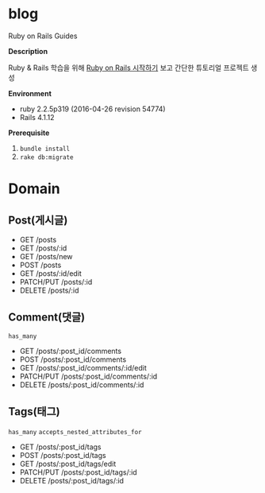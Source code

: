 # blog
Ruby on Rails Guides

**Description**

Ruby & Rails 학습을 위해 [Ruby on Rails 시작하기](https://rubykr.github.io/rails_guides/getting_started.html) 보고 간단한 튜토리얼 프로젝트 생성

**Environment**
- ruby 2.2.5p319 (2016-04-26 revision 54774)
- Rails 4.1.12

**Prerequisite**
1. `bundle install`
2. `rake db:migrate`

Domain 
===
Post(게시글)
---
- GET /posts 
- GET /posts/:id
- GET /posts/new
- POST /posts
- GET /posts/:id/edit
- PATCH/PUT /posts/:id
- DELETE /posts/:id

Comment(댓글)
---
`has_many`

- GET /posts/:post_id/comments
- POST /posts/:post_id/comments
- GET /posts/:post_id/comments/:id/edit
- PATCH/PUT /posts/:post_id/comments/:id
- DELETE /posts/:post_id/comments/:id

Tags(태그)
---
`has_many` `accepts_nested_attributes_for`

- GET /posts/:post_id/tags
- POST /posts/:post_id/tags
- GET /posts/:post_id/tags/edit
- PATCH/PUT /posts/:post_id/tags/:id
- DELETE /posts/:post_id/tags/:id




    